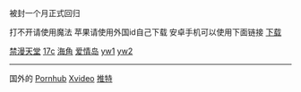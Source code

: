 被封一个月正式回归


打不开请使用魔法
苹果请使用外国id自己下载
安卓手机可以使用下面链接
[下载](https://www.1881878.xyz/https://d-06.winudf.com/b/APK/Y29tLmFtYnJvc2Uub3ZlcndhbGxfNjlfYTFiNjcxZjI?_fn=R29GbHkgVlBOLFYycmF5LFRyb2phbixzb2NrNV80LjUuMV9BUEtQdXJlLmFwaw&_p=Y29tLmFtYnJvc2Uub3ZlcndhbGw%3D&download_id=1133506723005222&is_hot=true&k=7a5f4f5961ce0e7fc8c8b16778d1662166c69f50)


[禁漫天堂](https://www.1881878.xyz/18comic.vip)
[17c](https://17c.com)
[海角](https://hai2406a6b.top)
[爱情岛](https://www.1881878.xyz/aqd99.com)
[yw1](https://yw1137.com)
[yw2](https://by25777.com)

--------------------------
国外的
[Pornhub](https://cn.pornhub.com)
[Xvideo](https://xvideos.com)
[推特](https://x.com)